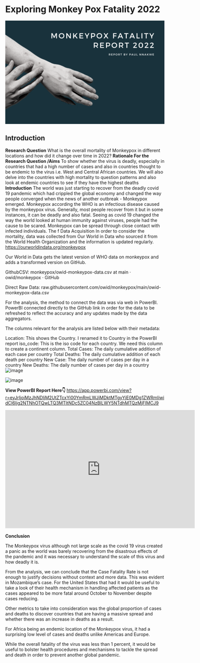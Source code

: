 # Exploring Monkey Pox Fatality 2022

![](https://github.com/PauloDaguvnor/Monkey-Pox-Fatality-2022/blob/main/Monkeypox_fatality_2022.png)

## Introduction

**Research Question**
What is the overall mortality of Monkeypox in different locations and how did it change over time in 2022?
**Rationale For the Research Question /Aims**
To show whether the virus is deadly, especially in countries that had a high number of cases and also in countries thought to be endemic to the virus i.e. West and Central African countries.
We will also delve into the countries with high mortality to question patterns and also look at endemic countries to see if they have the highest deaths
**Introduction**
The world was just starting to recover from the deadly covid 19 pandemic which had crippled the global economy and changed the way people converged when the news of another outbreak - Monkeypox emerged.
Monkeypox according the WHO is an infectious disease caused by the monkeypox virus. Generally, most people recover from it but in some instances, it can be deadly and also fatal. Seeing as covid 19 changed the way the world looked at human immunity against viruses, people had the cause to be scared.
Monkeypox can be spread through close contact with infected individuals.
The f
Data Acquisition
In order to consider the mortality, data was collected from Our World in Data who sourced it from the World Health Organization and the information is updated regularly.
https://ourworldindata.org/monkeypox

Our World in Data gets the latest version of WHO data on monkeypox and adds a transformed version on GitHub.

GithubCSV: monkeypox/owid-monkeypox-data.csv at main · owid/monkeypox · GitHub

Direct Raw Data: raw.githubusercontent.com/owid/monkeypox/main/owid-monkeypox-data.csv

For the analysis, the method to connect the data was via web in PowerBI. PowerBI connected directly to the GitHub link in order for the data to be refreshed to reflect the accuracy and any updates made by the data aggregators.

The columns relevant for the analysis are listed below with their metadata:

Location: This shows the Country. I renamed it to Country in the PowerBI report
iso_code: This is the iso code for each country. We need this column to create a continent column.
Total Cases: The daily cumulative addition of each case per country
Total Deaths: The daily cumulative addition of each death per country
New Case: The daily number of cases per day in a country
New Deaths: The daily number of cases per day in a country
![image](https://github.com/PauloDaguvnor/Monkey-Pox-Fatality-2022/assets/20201164/28fe15e6-bbe3-4161-b78b-8df7307c3061)


![image](https://github.com/PauloDaguvnor/Monkey-Pox-Fatality-2022/assets/20201164/871beecf-a703-443c-b52a-1ec92e34596f)

**View PowerBI Report Here👇**
https://app.powerbi.com/view?r=eyJrIjoiMzJhNDljM2UtZTcxYi00YmRmLWJiMDktMTgyYjE0MDg1ZWRmIiwidCI6Ijg2NTNhOTQwLTQ3MTItNDc5ZC04NzBlLWY5NTdhMTQzMjFlMCJ9

<iframe title="Monkeypox Mortality 2022" width="600" height="373.5" src="https://app.powerbi.com/view?r=eyJrIjoiMzJhNDljM2UtZTcxYi00YmRmLWJiMDktMTgyYjE0MDg1ZWRmIiwidCI6Ijg2NTNhOTQwLTQ3MTItNDc5ZC04NzBlLWY5NTdhMTQzMjFlMCJ9" frameborder="0" allowFullScreen="true"></iframe>


**Conclusion**

The Monkeypox virus although not large scale as the covid 19 virus created a panic as the world was barely recovering from the disastrous effects of the pandemic and it was necessary to understand the scale of this virus and how deadly it is.

From the analysis, we can conclude that the Case Fatality Rate is not enough to justify decisions without context and more data. This was evident in Mozambique’s case. For the United States that had it would be useful to take a look of their health mechanism in handling affected patients as the cases appeared to be more fatal around October to November despite cases reducing.

Other metrics to take into consideration was the global proportion of cases and deaths to discover countries that are having a massive spread and whether there was an increase in deaths as a result.

For Africa being an endemic location of the Monkeypox virus, it had a surprising low level of cases and deaths unlike Americas and Europe. 

While the overall fatality of the virus was less than 1 percent, it would be useful to bolster health procedures and mechanisms to tackle the spread and death in order to prevent another global pandemic.



